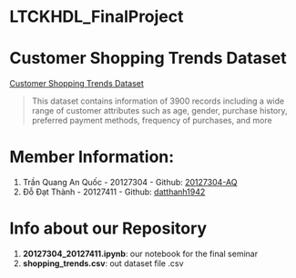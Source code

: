 # LTCKHDL_FinalProject
# Customer Shopping Trends Dataset
[Customer Shopping Trends Dataset](https://www.kaggle.com/datasets/iamsouravbanerjee/customer-shopping-trends-dataset) 
> This dataset contains information of 3900 records including a wide range of customer attributes such as age, gender, purchase history, preferred payment methods, frequency of purchases, and more
# Member Information:
1. Trần Quang An Quốc - 20127304 - Github: [20127304-AQ](https://github.com/20127304-AQ)
2. Đỗ Đạt Thành - 20127411 - Github: [datthanh1942](https://github.com/datthanh1942)
# Info about our Repository
1. **20127304_20127411.ipynb**: our notebook for the final seminar
2. **shopping_trends.csv**: out dataset file .csv
